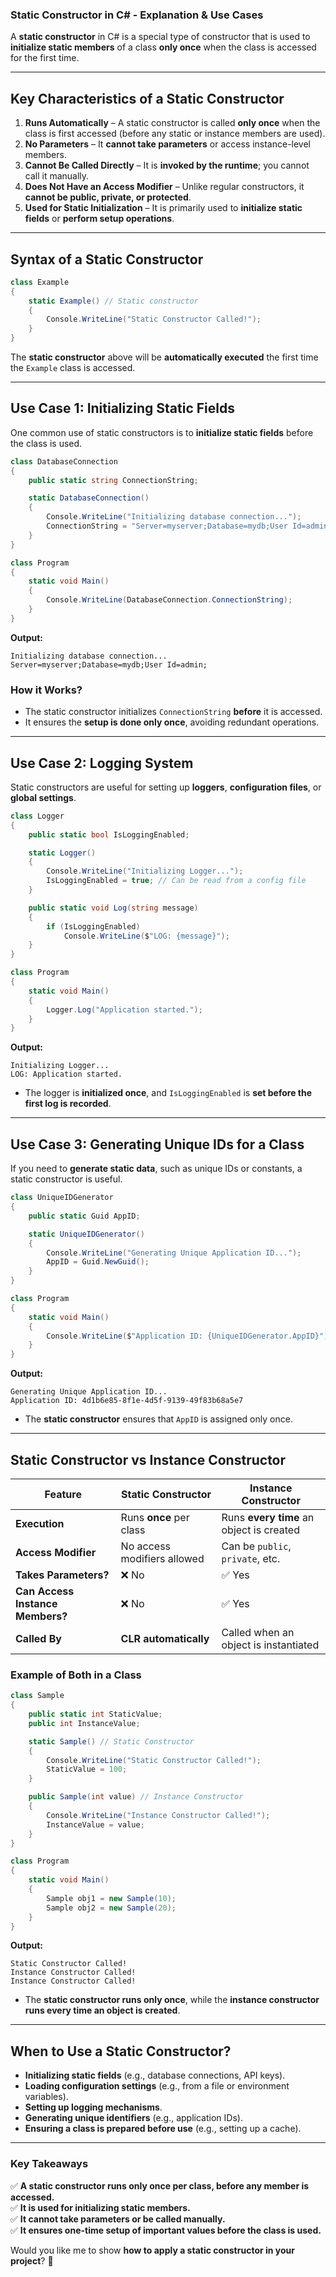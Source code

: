 ﻿### **Static Constructor in C# - Explanation & Use Cases**

A **static constructor** in C# is a special type of constructor that is used to **initialize static members** of a class **only once** when the class is accessed for the first time.

---

## **Key Characteristics of a Static Constructor**
1. **Runs Automatically** – A static constructor is called **only once** when the class is first accessed (before any static or instance members are used).
2. **No Parameters** – It **cannot take parameters** or access instance-level members.
3. **Cannot Be Called Directly** – It is **invoked by the runtime**; you cannot call it manually.
4. **Does Not Have an Access Modifier** – Unlike regular constructors, it **cannot be public, private, or protected**.
5. **Used for Static Initialization** – It is primarily used to **initialize static fields** or **perform setup operations**.

---

## **Syntax of a Static Constructor**
```csharp
class Example
{
    static Example() // Static constructor
    {
        Console.WriteLine("Static Constructor Called!");
    }
}
```

The **static constructor** above will be **automatically executed** the first time the `Example` class is accessed.

---

## **Use Case 1: Initializing Static Fields**
One common use of static constructors is to **initialize static fields** before the class is used.

```csharp
class DatabaseConnection
{
    public static string ConnectionString;

    static DatabaseConnection()
    {
        Console.WriteLine("Initializing database connection...");
        ConnectionString = "Server=myserver;Database=mydb;User Id=admin;";
    }
}

class Program
{
    static void Main()
    {
        Console.WriteLine(DatabaseConnection.ConnectionString);
    }
}
```
**Output:**
```
Initializing database connection...
Server=myserver;Database=mydb;User Id=admin;
```
### **How it Works?**
- The static constructor initializes `ConnectionString` **before** it is accessed.
- It ensures the **setup is done only once**, avoiding redundant operations.

---

## **Use Case 2: Logging System**
Static constructors are useful for setting up **loggers**, **configuration files**, or **global settings**.

```csharp
class Logger
{
    public static bool IsLoggingEnabled;

    static Logger()
    {
        Console.WriteLine("Initializing Logger...");
        IsLoggingEnabled = true; // Can be read from a config file
    }

    public static void Log(string message)
    {
        if (IsLoggingEnabled)
            Console.WriteLine($"LOG: {message}");
    }
}

class Program
{
    static void Main()
    {
        Logger.Log("Application started.");
    }
}
```
**Output:**
```
Initializing Logger...
LOG: Application started.
```
- The logger is **initialized once**, and `IsLoggingEnabled` is **set before the first log is recorded**.

---

## **Use Case 3: Generating Unique IDs for a Class**
If you need to **generate static data**, such as unique IDs or constants, a static constructor is useful.

```csharp
class UniqueIDGenerator
{
    public static Guid AppID;

    static UniqueIDGenerator()
    {
        Console.WriteLine("Generating Unique Application ID...");
        AppID = Guid.NewGuid();
    }
}

class Program
{
    static void Main()
    {
        Console.WriteLine($"Application ID: {UniqueIDGenerator.AppID}");
    }
}
```
**Output:**
```
Generating Unique Application ID...
Application ID: 4d1b6e85-8f1e-4d5f-9139-49f83b68a5e7
```
- The **static constructor** ensures that `AppID` is assigned only once.

---

## **Static Constructor vs Instance Constructor**
| Feature           | Static Constructor  | Instance Constructor  |
|------------------|-------------------|-------------------|
| **Execution**    | Runs **once** per class | Runs **every time** an object is created |
| **Access Modifier** | No access modifiers allowed | Can be `public`, `private`, etc. |
| **Takes Parameters?** | ❌ No | ✅ Yes |
| **Can Access Instance Members?** | ❌ No | ✅ Yes |
| **Called By** | **CLR automatically** | Called when an object is instantiated |

### **Example of Both in a Class**
```csharp
class Sample
{
    public static int StaticValue;
    public int InstanceValue;

    static Sample() // Static Constructor
    {
        Console.WriteLine("Static Constructor Called!");
        StaticValue = 100;
    }

    public Sample(int value) // Instance Constructor
    {
        Console.WriteLine("Instance Constructor Called!");
        InstanceValue = value;
    }
}

class Program
{
    static void Main()
    {
        Sample obj1 = new Sample(10);
        Sample obj2 = new Sample(20);
    }
}
```
**Output:**
```
Static Constructor Called!
Instance Constructor Called!
Instance Constructor Called!
```
- The **static constructor runs only once**, while the **instance constructor runs every time an object is created**.

---

## **When to Use a Static Constructor?**
- **Initializing static fields** (e.g., database connections, API keys).
- **Loading configuration settings** (e.g., from a file or environment variables).
- **Setting up logging mechanisms**.
- **Generating unique identifiers** (e.g., application IDs).
- **Ensuring a class is prepared before use** (e.g., setting up a cache).

---

### **Key Takeaways**
✅ **A static constructor runs only once per class, before any member is accessed.**  
✅ **It is used for initializing static members.**  
✅ **It cannot take parameters or be called manually.**  
✅ **It ensures one-time setup of important values before the class is used.**  

Would you like me to show **how to apply a static constructor in your project**? 🚀
